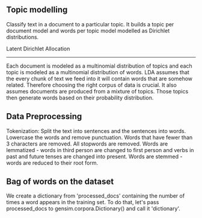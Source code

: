 Topic modelling
---------------

Classify text in a document to a particular topic. It builds a topic per document model and 
words per topic model modelled as Dirichlet distributions.

Latent Dirichlet Allocation
______________
Each document is modeled as a multinomial distribution of topics and each topic is modeled as a multinomial distribution of words.
LDA assumes that the every chunk of text we feed into it will contain words that are somehow related. Therefore choosing the right corpus of data is crucial.
It also assumes documents are produced from a mixture of topics. Those topics then generate words based on their probability distribution.

Data Preprocessing
------------------

Tokenization: Split the text into sentences and the sentences into words. Lowercase the words and remove punctuation.
Words that have fewer than 3 characters are removed.
All stopwords are removed.
Words are lemmatized - words in third person are changed to first person and verbs in past and future tenses are changed into present.
Words are stemmed - words are reduced to their root form.

Bag of words on the dataset
---------------------------

We create a dictionary from 'processed_docs' containing the number of times a word appears in the training set. To do that, let's pass processed_docs to gensim.corpora.Dictionary() and call it 'dictionary'.
